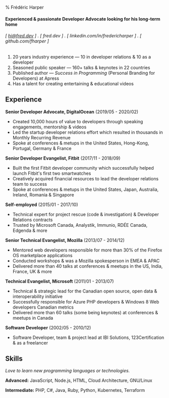 % Frédéric Harper

#### Experienced & passionate Developer Advocate looking for his long-term home
###### [ hi@fred.dev ] . [ fred.dev ] . [ linkedin.com/in/fredericharper ] . [ github.com/fharper ]

1. 20 years industry experience — 10 in developer relations & 10 as a developer
2. Seasoned public speaker — 160+ talks & keynotes in 22 countries
3. Published author — *Success in Programming* (Personal Branding for Developers) at Apress
4. Has a talent for creating entertaining & educational videos

Experience
----------
**Senior Developer Advocate, DigitalOcean** (2019/05 - 2020/02)

- Created 10,000 hours of value to developers through speaking engagements, mentorship & videos
- Led the startup developer relations effort which resulted in thousands in Monthly Recurring Revenue
- Spoke at conferences & metups in the United States, Hong-Kong, Portugal, Germany & France

**Senior Developer Evangelist, Fitbit** (2017/11 - 2018/09)

- Built the first Fitbit developer community which successfully helped launch Fitbit's first two smartwatches
- Creatively acquired financial resources to lead the developer relations team to success
- Spoke at conferences & metups in the United States, Japan, Australia, Ireland, Romania & Singapore

**Self-employed** (2015/01 - 2017/10)

- Technical expert for project rescue (code & investigation) & Developer Relations contracts
- Trusted by Microsoft Canada, Analystik, Immunio, RDÉE Canada, Edgenda & more

**Senior Technical Evangelist, Mozilla** (2013/07 - 2014/12)

- Mentored web developers responsible for more than 30% of the Firefox OS marketplace applications
- Conducted workshops & was a Mozilla spokesperson in EMEA & APAC
- Delivered more than 40 talks at conferences & meetups in the US, India, France, UK & more

**Technical Evangelist, Microsoft** (2011/01 - 2013/07)

- Technical & strategic lead for the Canadian open source, open data & interoperability initiative
- Successfully responsible for Azure PHP developers & Windows 8 Web developers Canadian metrics
- Delivered more than 60 talks (some being keynotes) at conferences & meetups in Canada

**Software Developer** (2002/05 - 2010/12)

- Software Developer, team & project lead at IBI Solutions, 123Certification & as a freelancer

Skills
-----------
*Love to learn new programming languages or technologies.*

**Advanced:** JavaScript, Node.js, HTML, Cloud Architecture, GNU/Linux

**Intermediate:** PHP, C#, Java, Ruby, Python, Kubernetes, Terraform
